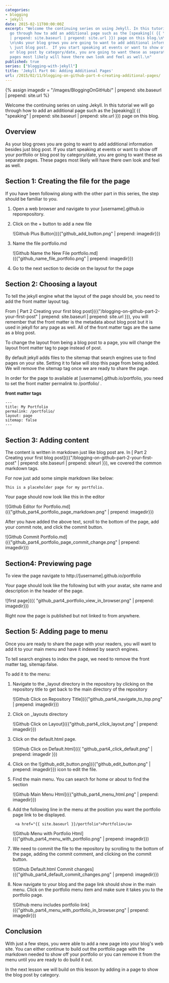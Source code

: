 ```yaml
---
categories:
- blogging
- jekyll
date: 2015-02-11T00:00:00Z
excerpt: "Welcome the continuing series on using Jekyll. In this tutorial we will
  go through how to add an additional page such as the [speaking]( {{ \"speaking\"
  | prepend: site.baseurl | prepend: site.url }}) page on this blog.\n\n## Overview
  \n\nAs your blog grows you are going to want to add additional information besides
  \ just blog post.  If you start speaking at events or want to show off your portfolio
  or blog post by category/date, you are going to want these as separate pages.  These
  pages most likely will have there own look and feel as well.\n"
published: true
series: ["blogging-with-jekyll"]
title: 'Jekyll Part 04: Adding Additional Pages'
url: /2015/02/11/blogging-on-github-part-4-creating-additional-pages/
---
```


{% assign imagedir = "/images/BloggingOnGitHub/" | prepend: site.baseurl | prepend: site.url %}

Welcome the continuing series on using Jekyll. In this tutorial we will go through how to add an additional page such as the [speaking]( {{ "speaking" | prepend: site.baseurl | prepend: site.url }}) page on this blog.
  


## Overview 

As your blog grows you are going to want to add additional information besides  just blog post.  If you start speaking at events or want to show off your portfolio or blog post by category/date, you are going to want these as separate pages.  These pages most likely will have there own look and feel as well.

## Section 1: Creating the file for the page 

If you have been following along with the other part in this series,  the step should be familiar to you.  

1. Open a web browser and navigate to your [username].github.io reporepository.

2. Click on the + button to add a new file

    ![Github Plus Button]({{"github_add_button.png" | prepend: imagedir}})

3.  Name the file portfolio.md

    ![Github Name the New File portfolio.md]({{"github_name_file_portfolio.png" | prepend: imagedir}})

4.  Go to the next section to decide on the layout for the page

## Section 2: Choosing a layout 

To tell the jekyll engine what the layout of the page should be, you need to add the front matter layout tag. 

From  [ Part 2 Creating your first blog post]({{"/blogging-on-github-part-2-your-first-post" | prepend: site.baseurl | prepend: site.url }}), you will remember that the front matter is the metadata about blog post but it is used in jekyll  for any page as well.  All of the front matter tags are the same as a blog post.

To change the layout from being a blog post to a page, you will change the layout front matter tag to page instead of post.

By default jekyll  adds files to the sitemap that search engines use to find pages on your site.  Setting  it to false will stop this page from being added.  We will remove the sitemap tag once we  are ready to share the page.

In order for the page to available at [username].github.io/portfolio, you need to set the front matter permalink to /portfolio/ .

**front  matter tags**

	---
	title: My Portfolio
	permalink: /portfolio/
	layout: page
	sitemap: false 
	---
	
## Section 3: Adding content 

The content is written in markdown just like blog post are.   In  [ Part 2 Creating your first blog post]({{"/blogging-on-github-part-2-your-first-post" | prepend: site.baseurl | prepend: siteurl }}), we covered the common markdown tags.

For now just add some simple markdown like below:

	This is a placeholder page for my portfolio.


Your page should now look like this in the editor

![Github Editor for Portfolio.md]({{"github_part4_portfolio_page_markdown.png" | prepend: imagedir}})

After you have added the above text, scroll to the bottom of the page, add your commit note, and    click the commit button.

![Github Commit Portfolio.md]({{"github_part4_portfolio_page_commit_change.png" | prepend: imagedir}})

## Section4: Previewing page

To  view the page navigate to http://[username].github.io/portfolio

Your page should look like the following but with your avatar, site name and description in the header of the page.

![first page]({{ "github_part4_portfolio_view_in_browser.png" | prepend: imagedir}})

Right now the page is published but not linked to from anywhere.

## Section 5: Adding page to menu 

Once  you are ready to share the page with your readers, you will want to add it to your main menu and have it indexed by search engines.

To tell search engines to index the page, we need to remove the front matter tag, sitemap:false.

To add it to the menu:

1. Navigate to the _layout directory in the repository by clicking on the repository title to get back to the main directory of the repository

    ![Github Click on Repository Title]({{"github_part4_navigate_to_top.png" | prepend: imagedir}})

2. Click on _layouts directory

    ![Github Click on Layout]({{"github_part4_click_layout.png" | prepend: imagedir}})

3. Click on the default.html page.

    ![Github Click on Default.html]({{ "github_part4_click_default.png" | prepend: imagedir }})

4. Click on the ![github_edit_button.png]({{"github_edit_button.png" | prepend: imagedir}}) icon to edit the file.

5. Find the main menu.  You can search for home or about to find the section

    ![Github Main Menu Html]({{"github_part4_menu_html.png" | prepend: imagedir}})

6. Add the following line in the menu at the position you want the portfolio page link to be displayed.

        <a href="{{ site.baseurl }}/portfolio">Portfolio</a>

    ![Github Menu with Portfolio Html]({{"github_part4_menu_with_portfolio.png" | prepend: imagedir}})

7. We need to commit the file to the repository by scrolling to the bottom of the page, adding the commit comment, and clicking on the commit button.

    ![Github Default.html Commit changes]({{"github_part4_default_commit_changes.png" | prepend: imagedir}})

8. Now navigate to your blog and the page link should show in the main menu.  Click on the portfolio menu item and make sure it takes you to the portfolio page.

    ![Github menu includes portfolio link]({{"github_part4_menu_with_portfolio_in_browser.png" | prepend: imagedir}})

## Conclusion


With just a few steps, you were able to add a new page into your blog's web site.  You can either continue to build out the portfolio page with the markdown needed to show off your portfolio or you can remove it from the menu until you are ready to do build it out.

In the next lesson we will build on this lesson by adding in a page to show the blog post by category.

